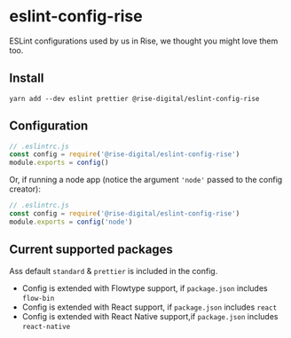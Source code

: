 # eslint-config-rise
ESLint configurations used by us in Rise, we thought you might love them too.

## Install
`yarn add --dev eslint prettier @rise-digital/eslint-config-rise`

## Configuration

```js
// .eslintrc.js
const config = require('@rise-digital/eslint-config-rise')
module.exports = config()
```

Or, if running a node app (notice the argument `'node'` passed to the config creator):

```js
// .eslintrc.js
const config = require('@rise-digital/eslint-config-rise')
module.exports = config('node')
```

## Current supported packages

Ass default `standard` & `prettier` is included in the config.

* Config is extended with Flowtype support, if `package.json` includes `flow-bin`
* Config is extended with React support, if `package.json` includes `react`
* Config is extended with React Native support,if `package.json` includes `react-native`
